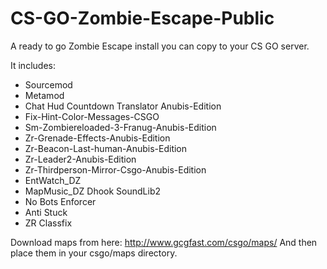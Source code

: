 # CS-GO-Zombie-Escape-Public
A ready to go Zombie Escape install you can copy to your CS GO server. 

It includes:
* Sourcemod
* Metamod
* Chat Hud Countdown Translator Anubis-Edition
* Fix-Hint-Color-Messages-CSGO
* Sm-Zombiereloaded-3-Franug-Anubis-Edition
* Zr-Grenade-Effects-Anubis-Edition
* Zr-Beacon-Last-human-Anubis-Edition
* Zr-Leader2-Anubis-Edition
* Zr-Thirdperson-Mirror-Csgo-Anubis-Edition
* EntWatch_DZ
* MapMusic_DZ Dhook SoundLib2
* No Bots Enforcer
* Anti Stuck
* ZR Classfix

Download maps from here: http://www.gcgfast.com/csgo/maps/
And then place them in your csgo/maps directory.
